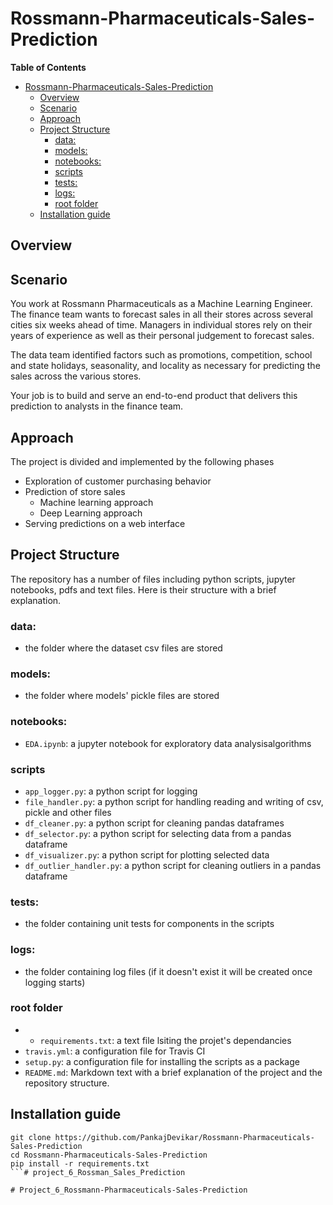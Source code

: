 # Rossmann-Pharmaceuticals-Sales-Prediction

**Table of Contents**

- [Rossmann-Pharmaceuticals-Sales-Prediction](#rossmann-pharmaceuticals-sales-prediction)
  - [Overview](#overview)
  - [Scenario](#scenario)
  - [Approach](#approach)
  - [Project Structure](#project-structure)
    - [data:](#data)
    - [models:](#models)
    - [notebooks:](#notebooks)
    - [scripts](#scripts)
    - [tests:](#tests)
    - [logs:](#logs)
    - [root folder](#root-folder)
  - [Installation guide](#installation-guide)

## Overview


## Scenario
You work at Rossmann Pharmaceuticals as a Machine Learning Engineer. The finance team
wants to forecast sales in all their stores across several cities six weeks ahead of time.
Managers in individual stores rely on their years of experience as well as their personal
judgement to forecast sales.

The data team identified factors such as promotions, competition, school and state holidays,
seasonality, and locality as necessary for predicting the sales across the various stores.

Your job is to build and serve an end-to-end product that delivers this prediction to analysts
in the finance team.

## Approach
The project is divided and implemented by the following phases
- Exploration of customer purchasing behavior
- Prediction of store sales
  - Machine learning approach
  - Deep Learning approach
- Serving predictions on a web interface

## Project Structure
The repository has a number of files including python scripts, jupyter notebooks, pdfs and text files. Here is their structure with a brief explanation.

### data:
- the folder where the dataset csv files are stored

### models:
- the folder where models' pickle files are stored

### notebooks:
- `EDA.ipynb`: a jupyter notebook for exploratory data analysisalgorithms

### scripts
- `app_logger.py`: a python script for logging
- `file_handler.py`: a python script for handling reading and writing of csv, pickle and other files
- `df_cleaner.py`: a python script for cleaning pandas dataframes
- `df_selector.py`: a python script for selecting data from a pandas dataframe
- `df_visualizer.py`: a python script for plotting selected data
- `df_outlier_handler.py`: a python script for cleaning outliers in  a pandas dataframe

### tests:
- the folder containing unit tests for components in the scripts

### logs:
- the folder containing log files (if it doesn't exist it will be created once logging starts)

### root folder
- - `requirements.txt`: a text file lsiting the projet's dependancies
- `travis.yml`: a configuration file for Travis CI
- `setup.py`: a configuration file for installing the scripts as a package
- `README.md`: Markdown text with a brief explanation of the project and the repository structure.

## Installation guide
```
git clone https://github.com/PankajDevikar/Rossmann-Pharmaceuticals-Sales-Prediction
cd Rossmann-Pharmaceuticals-Sales-Prediction
pip install -r requirements.txt
```#   p r o j e c t _ 6 _ R o s s m a n _ S a l e s _ P r e d i c t i o n  
 #   P r o j e c t _ 6 _ R o s s m a n n - P h a r m a c e u t i c a l s - S a l e s - P r e d i c t i o n  
 